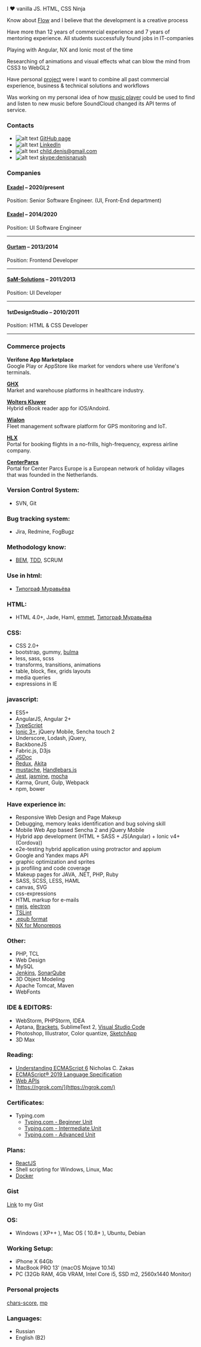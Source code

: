 I ❤ vanilla JS. HTML, CSS Ninja

Know about [Flow](https://en.wikipedia.org/wiki/Flow_(psychology)) and I believe that the development is a creative process

Have more than 12 years of commercial experience and 7 years of mentoring experience. All students successfully found jobs in IT-companies

Playing with Angular, NX and Ionic most of the time


Researching of animations and visual effects what can blow the mind from CSS3 to WebGL2

Have personal [project](https://github.com/users/denisnarush/projects/6) were I want to combine all past commercial experience, business & technical solutions and workflows


Was working on my personal idea of how [music player](https://github.com/denisnarush/mp) could be used to find and listen to new music before SoundCloud changed its API terms of service.

### Contacts
- ![alt text][github-icon] [GitHub page](https://github.com/denisnarush)
- ![alt text][linkedin-icon] [LinkedIn](https://www.linkedin.com/in/denisnarush/)
- ![alt text][email-icon] [child.denis@gmail.com](mailto:child.denis@gmail.com)
- ![alt text][skype-icon] [skype:denisnarush](skype:denisnarush?chat)


### Companies
#### [**Exadel**](https://exadel.com) – 2020/present <br>
Position: Senior Software Engineer. (UI, Front-End department) <br>
#### [**Exadel**](https://exadel.com) – 2014/2020 <br>
Position: UI Software Engineer <br>
___


#### [**Gurtam**](https://gurtam.com) – 2013/2014 <br>
Position: Frontend Developer
___


#### [**SaM-Solutions**](https://www.sam-solutions.com) – 2011/2013 <br>
Position: UI Developer
___


#### **1stDesignStudio** – 2010/2011 <br>
Position: HTML & CSS Developer <br>
___

### Commerce projects
**Verifone App Marketplace** <br>
Google Play or AppStore like market for vendors where use Verifone's terminals.


[**GHX**](https://ghx.com) <br>
Market and warehouse platforms in healthcare industry.


[**Wolters Kluwer**](https://wolterskluwer.com) <br>
Hybrid eBook reader app for iOS/Andoird.


[**Wialon**](https://gurtam.com/en/wialon) <br>
Fleet management software platform for GPS monitoring and IoT.


[**HLX**](https://www.hlx.com) <br>
Portal for booking flights in a no-frills, high-frequency, express airline company.

[**CenterParcs**](https://www.centerparcs.com) <br>
Portal for Center Parcs Europe is a European network of holiday villages that was founded in the Netherlands.

### Version Control System:
- SVN, Git

### Bug tracking system:
- Jira, Redmine, FogBugz

### Methodology know:
- [BEM](https://en.bem.info/), [TDD](https://en.wikipedia.org/wiki/Test-driven_development), SCRUM

### Use in html:
- [Типограф Муравьёва](http://mdash.ru)

### HTML:
- HTML 4.0+, Jade, Haml, [emmet](https://emmet.io), [Типограф Муравьёва](http://mdash.ru)

### CSS:
- CSS 2.0+
- bootstrap, gummy, [bulma](https://bulma.io/)
- less, sass, scss
- transforms, transitions, animations
- table, block, flex, grids layouts
- media queries
- expressions in IE

### javascript:
- ES5+
- AngularJS, Angular 2+
- [TypeScript](https://www.typescriptlang.org)
- [Ionic 3+](https://ionicframework.com/), jQuery Mobile, Sencha touch 2
- Underscore, Lodash, jQuery,
- BackboneJS
- Fabric.js, D3js
- [JSDoc](https://jsdoc.app)
- [Redux](https://redux.js.org/), [Akita](https://netbasal.gitbook.io/akita/)
- [mustache](https://mustache.github.io), [Handlebars.js](http://handlebarsjs.com)
- [Jest](https://jestjs.io/), [jasmine](https://jasmine.github.io), [mocha](https://mochajs.org)
- Karma, Grunt, Gulp, Webpack
- npm, bower

### Have experience in:
- Responsive Web Design and Page Makeup
- Debugging, memory leaks identification and bug solving skill
- Mobile Web App based Sencha 2 and jQuery Mobile
- Hybrid app development (HTML + SASS + JS(Angular) + Ionic v4+(Cordova))
- e2e-testing hybrid application using protractor and appium
- Google and Yandex maps API
- graphic optimization and sprites
- js profiling and code coverage
- Makeup pages for JAVA, .NET, PHP, Ruby
- SASS, SCSS, LESS, HAML
- canvas, SVG
- css-expressions
- HTML markup for e-mails
- [nwjs](https://nwjs.io), [electron](https://electronjs.org)
- [TSLint](https://palantir.github.io/tslint/)
- [.epub format](https://en.wikipedia.org/wiki/EPUB)
- [NX for Monorepos](https://nx.dev/)

### Other:
- PHP, TCL
- Web Design
- MySQL
- [Jenkins](https://jenkins.io), [SonarQube](https://www.sonarqube.org)
- 3D Object Modeling
- Apache Tomcat, Maven
- WebFonts

### IDE & EDITORS:
- WebStorm, PHPStorm, IDEA
- Aptana, [Brackets](http://brackets.io/), SublimeText 2, [Visual Studio Code](https://code.visualstudio.com/)
- Photoshop, Illustrator, Color quantize, [SketchApp](https://www.sketchapp.com)
- 3D Max

### Reading:
- [Understanding ECMAScript 6](https://github.com/nzakas/understandinges6) Nicholas C. Zakas
- [ECMAScript® 2019 Language Specification](https://tc39.github.io/ecma262/)
- [Web APIs](https://developer.mozilla.org/en-US/docs/Web/API)
- [https://ngrok.com/](https://ngrok.com/)

### Certificates:
- Typing.com
  - [Typing.com - Beginner Unit](https://www.typing.com/apiv1/student/units/1/108551407/certificate)
  - [Typing.com - Intermediate Unit](https://www.typing.com/apiv1/student/units/2/108551407/certificate)
  - [Typing.com - Advanced Unit](https://www.typing.com/apiv1/student/units/3/108551407/certificate)

### Plans:
- [ReactJS](https://reactjs.org/)
- Shell scripting for Windows, Linux, Mac
- [Docker](https://www.docker.com/)

### Gist
[Link](https://gist.github.com/denisnarush) to my Gist

### OS:
- Windows ( XP++ ), Mac OS ( 10.8+ ), Ubuntu, Debian

### Working Setup:
- iPhone X 64Gb
- MacBook PRO 13' (macOS Mojave 10.14)
- PC (32Gb RAM, 4Gb VRAM, Intel Core i5, SSD m2, 2560x1440 Monitor)

### Personal projects
[chars-score](https://github.com/denisnarush/chars-score), [mp](https://github.com/denisnarush/mp)

### Languages:
- Russian
- English (B2)

[skype-icon]: https://img.icons8.com/windows/20/000000/skype.png "Skype Icon"
[email-icon]: https://img.icons8.com/windows/20/000000/email.png "Email Icon"
[github-icon]: https://img.icons8.com/windows/20/000000/github.png "GitHub Icon"
[linkedin-icon]: https://img.icons8.com/windows/20/000000/linkedin.png "LinkedIn Icon"
